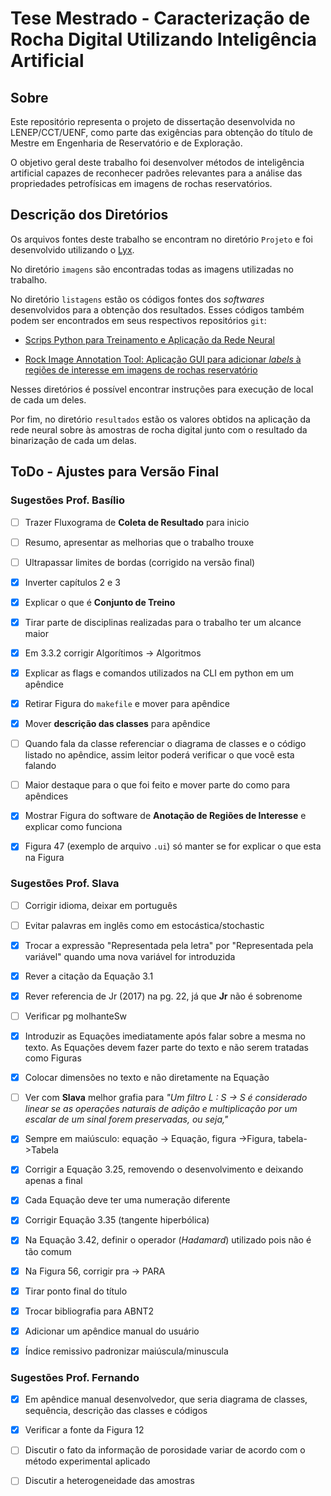 # Tese Mestrado - Caracterização de Rocha Digital Utilizando Inteligência Artificial

## Sobre

Este repositório representa o projeto de dissertação desenvolvida no LENEP/CCT/UENF, como parte das exigências para obtenção do título de Mestre em Engenharia de Reservatório e de Exploração. 

O objetivo geral deste trabalho foi desenvolver métodos de inteligência artificial capazes de reconhecer padrões relevantes para a análise das propriedades petrofísicas em imagens de rochas reservatórios.

## Descrição dos Diretórios 

Os arquivos fontes deste trabalho se encontram no diretório `Projeto` e foi desenvolvido utilizando o [Lyx](https://www.lyx.org/Home).

No diretório `imagens` são encontradas todas as imagens utilizadas no trabalho.

No diretório `listagens` estão os códigos fontes dos *softwares* desenvolvidos para a obtenção dos resultados. Esses códigos também podem ser encontrados em seus respectivos repositórios `git`:
    
- [Scrips Python para Treinamento e Aplicação da Rede Neural](https://github.com/hereisjohnny2/project-mestrado)

- [Rock Image Annotation Tool: Aplicação GUI para adicionar *labels* à regiões de interesse em imagens de rochas reservatório](https://github.com/hereisjohnny2/rock-image-annotation)

Nesses diretórios é possível encontrar instruções para execução de local de cada um deles.

Por fim, no diretório `resultados` estão os valores obtidos na aplicação da rede neural sobre às amostras de rocha digital junto com o resultado da binarização de cada um delas.

## ToDo - Ajustes para Versão Final

### Sugestões Prof. Basílio

- [ ] Trazer Fluxograma de **Coleta de Resultado** para inicio

- [ ] Resumo, apresentar as melhorias que o trabalho trouxe

- [ ] Ultrapassar limites de bordas (corrigido na versão final)

- [X] Inverter capítulos 2 e 3

- [X] Explicar o que é **Conjunto de Treino**

- [X] Tirar parte de disciplinas realizadas para o trabalho ter um alcance maior

- [X] Em 3.3.2 corrigir Algorítimos -> Algoritmos

- [X] Explicar as flags e comandos utilizados na CLI em python em um apêndice

- [X] Retirar Figura do `makefile` e mover para apêndice

- [X] Mover **descrição das classes** para apêndice

- [ ] Quando fala da classe referenciar o diagrama de classes e o código listado no apêndice, assim leitor poderá verificar o que você esta falando

- [ ] Maior destaque para o que foi feito e mover parte do como para apêndices

- [X] Mostrar Figura do software de **Anotação de Regiões de Interesse** e explicar como funciona

- [X] Figura 47 (exemplo de arquivo `.ui`) só manter se for explicar o que esta na Figura


### Sugestões Prof. Slava

- [ ] Corrigir idioma, deixar em português

- [ ] Evitar palavras em inglês como em estocástica/stochastic

- [X] Trocar a expressão "Representada pela letra" por "Representada pela variável" quando uma nova variável for introduzida

- [X] Rever a citação da Equação 3.1

- [X] Rever referencia de Jr (2017) na pg. 22, já que **Jr** não é sobrenome

- [ ] Verificar pg molhanteSw

- [X] Introduzir as Equações imediatamente após falar sobre a mesma no texto. As Equações devem fazer parte do texto e não serem tratadas como Figuras 

- [X] Colocar dimensões no texto e não diretamente na Equação

- [ ] Ver com **Slava** melhor grafia para *"Um filtro L : S → S é considerado linear se as operações naturais de adição e multiplicação por um escalar de um sinal forem preservadas, ou seja,"*

- [X] Sempre em maiúsculo: equação -> Equação, figura ->Figura, tabela->Tabela

- [X] Corrigir a Equação 3.25, removendo o desenvolvimento e deixando apenas a final

- [X] Cada Equação deve ter uma numeração diferente

- [X] Corrigir Equação 3.35 (tangente hiperbólica)

- [X] Na Equação 3.42, definir o operador (*Hadamard*) utilizado pois não é tão comum

- [X] Na Figura 56, corrigir pra -> PARA

- [X] Tirar ponto final do título

- [X] Trocar bibliografia para ABNT2

- [X] Adicionar um apêndice manual do usuário

- [X] Índice remissivo padronizar maiúscula/minuscula

### Sugestões Prof. Fernando

- [X] Em apêndice manual desenvolvedor, que seria diagrama de classes, sequência, descrição das classes e códigos

- [X] Verificar a fonte da Figura 12

- [ ] Discutir o fato da informação de porosidade variar de acordo com o método experimental aplicado

- [ ] Discutir a heterogeneidade das amostras